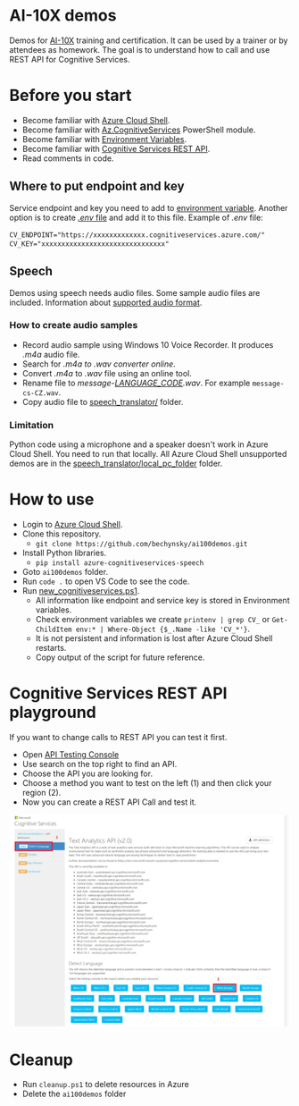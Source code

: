 # AI-10X demos
Demos for [AI-10X](https://docs.microsoft.com/en-us/learn/certifications/exams/ai-100) training and certification. It can be used by a trainer or by attendees as homework. The goal is to understand how to call and use REST API for Cognitive Services.

# Before you start
- Become familiar with [Azure Cloud Shell](https://docs.microsoft.com/en-us/azure/cloud-shell/overview).
- Become familiar with [Az.CognitiveServices](https://docs.microsoft.com/en-us/powershell/module/az.cognitiveservices/?view=azps-5.0.0#cognitive-services) PowerShell module.
- Become familiar with [Environment Variables](https://docs.microsoft.com/en-us/powershell/module/microsoft.powershell.core/about/about_environment_variables?view=powershell-7).
- Become familiar with [Cognitive Services REST API](https://westeurope.dev.cognitive.microsoft.com/docs/services).
- Read comments in code.

## Where to put endpoint and key

Service endpoint and key you need to add to [environment variable](https://en.wikipedia.org/wiki/Environment_variable). Another option is to create [_.env_ file](https://pypi.org/project/python-dotenv/) and add it to this file. Example of _.env_ file:

```
CV_ENDPOINT="https://xxxxxxxxxxxxx.cognitiveservices.azure.com/"
CV_KEY="xxxxxxxxxxxxxxxxxxxxxxxxxxxxxxx"
```

## Speech

Demos using speech needs audio files. Some sample audio files are included. Information about [supported audio format](https://docs.microsoft.com/en-us/azure/cognitive-services/speech-service/rest-speech-to-text#audio-formats).

### How to create audio samples

- Record audio sample using Windows 10 Voice Recorder. It produces _.m4a_ audio file.
- Search for _.m4a to .wav converter online_.
- Convert _.m4a_ to _.wav_ file using an online tool.
- Rename file to _message-[LANGUAGE_CODE](https://aka.ms/speech/tts-languages).wav_. For example ```message-cs-CZ.wav```.
- Copy audio file to [speech_translator/](speech_translator/) folder.

### Limitation
Python code using a microphone and a speaker doesn't work in Azure Cloud Shell. You need to run that locally. All Azure Cloud Shell unsupported demos are in the [speech_translator/local_pc_folder](speech_translator/local_pc_only/) folder. 


# How to use

- Login to [Azure Cloud Shell](https://shell.azure.com).
- Clone this repository.
  - ```git clone https://github.com/bechynsky/ai100demos.git```
- Install Python libraries.
  - ```pip install azure-cognitiveservices-speech```
- Goto ```ai100demos``` folder.
- Run ```code .``` to open VS Code to see the code.
- Run [new_cognitiveservices.ps1](new_cognitiveservices.ps1).
  - All information like endpoint and service key is stored in Environment variables. 
  - Check environment variables we create ```printenv | grep CV_``` or ```Get-ChildItem env:* | Where-Object {$_.Name -like 'CV_*'}```.
  - It is not persistent and information is lost after Azure Cloud Shell restarts.
  - Copy output of the script for future reference.

# Cognitive Services REST API playground
If you want to change calls to REST API you can test it first.

- Open [API Testing Console](https://westeurope.dev.cognitive.microsoft.com/docs/services)
- Use search on the top right to find an API.
- Choose the API you are looking for.
- Choose a method you want to test on the left (1) and then click your region (2).
- Now you can create a REST API Call and test it.

![REST API Test Console](rest_api_test_1.jpg)


# Cleanup
- Run ```cleanup.ps1``` to delete resources in Azure
- Delete the ```ai100demos``` folder 
